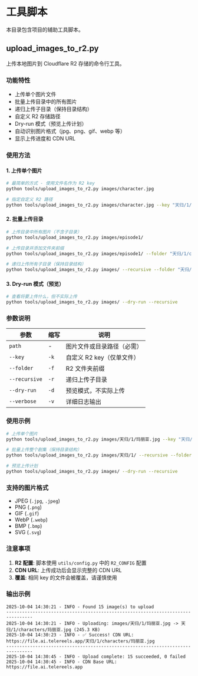 # 工具脚本

本目录包含项目的辅助工具脚本。

## upload_images_to_r2.py

上传本地图片到 Cloudflare R2 存储的命令行工具。

### 功能特性

- 上传单个图片文件
- 批量上传目录中的所有图片
- 递归上传子目录（保持目录结构）
- 自定义 R2 存储路径
- Dry-run 模式（预览上传计划）
- 自动识别图片格式（jpg、png、gif、webp 等）
- 显示上传进度和 CDN URL

### 使用方法

#### 1. 上传单个图片

```bash
# 最简单的方式 - 使用文件名作为 R2 key
python tools/upload_images_to_r2.py images/character.jpg

# 指定自定义 R2 路径
python tools/upload_images_to_r2.py images/character.jpg --key "天归/1/characters/玛丽亚.jpg"
```

#### 2. 批量上传目录

```bash
# 上传目录中所有图片（不含子目录）
python tools/upload_images_to_r2.py images/episode1/

# 上传目录并添加文件夹前缀
python tools/upload_images_to_r2.py images/episode1/ --folder "天归/1/characters"

# 递归上传所有子目录（保持目录结构）
python tools/upload_images_to_r2.py images/ --recursive --folder "天归/1"
```

#### 3. Dry-run 模式（预览）

```bash
# 查看将要上传什么，但不实际上传
python tools/upload_images_to_r2.py images/ --dry-run --recursive
```

### 参数说明

| 参数 | 缩写 | 说明 |
|------|------|------|
| `path` | - | 图片文件或目录路径（必需） |
| `--key` | `-k` | 自定义 R2 key（仅单文件） |
| `--folder` | `-f` | R2 文件夹前缀 |
| `--recursive` | `-r` | 递归上传子目录 |
| `--dry-run` | `-d` | 预览模式，不实际上传 |
| `--verbose` | `-v` | 详细日志输出 |

### 使用示例

```bash
# 上传单个图片
python tools/upload_images_to_r2.py images/天归/1/玛丽亚.jpg --key "天归/1/characters/玛丽亚.jpg"

# 批量上传整个剧集（保持目录结构）
python tools/upload_images_to_r2.py images/天归/1/ --recursive --folder "天归/1"

# 预览上传计划
python tools/upload_images_to_r2.py images/ --dry-run --recursive
```

### 支持的图片格式

- JPEG (`.jpg`, `.jpeg`)
- PNG (`.png`)
- GIF (`.gif`)
- WebP (`.webp`)
- BMP (`.bmp`)
- SVG (`.svg`)

### 注意事项

1. **R2 配置**: 脚本使用 `utils/config.py` 中的 `R2_CONFIG` 配置
2. **CDN URL**: 上传成功后会显示完整的 CDN URL
3. **覆盖**: 相同 key 的文件会被覆盖，请谨慎使用

### 输出示例

```
2025-10-04 14:30:21 - INFO - Found 15 image(s) to upload
--------------------------------------------------------------------------------
2025-10-04 14:30:21 - INFO - Uploading: images/天归/1/玛丽亚.jpg -> 天归/1/characters/玛丽亚.jpg (245.3 KB)
2025-10-04 14:30:23 - INFO - ✅ Success! CDN URL: https://file.ai.telereels.app/天归/1/characters/玛丽亚.jpg
--------------------------------------------------------------------------------
2025-10-04 14:30:45 - INFO - Upload complete: 15 succeeded, 0 failed
2025-10-04 14:30:45 - INFO - CDN Base URL: https://file.ai.telereels.app
```
